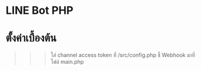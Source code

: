 # LINE Bot PHP

# ตั้งค่าเบื้องต้น
 >>> ใส่ channel access token ที่ /src/config.php
 >>> ชี้ Webhook มาที่ไฟล์ main.php
